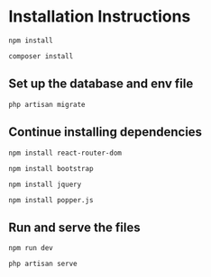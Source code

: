 # Installation Instructions

    npm install

    composer install

## Set up the database and env file
    
    php artisan migrate
    
## Continue installing dependencies

    npm install react-router-dom
    
    npm install bootstrap
    
    npm install jquery
    
    npm install popper.js
    
## Run and serve the files

    npm run dev
    
    php artisan serve